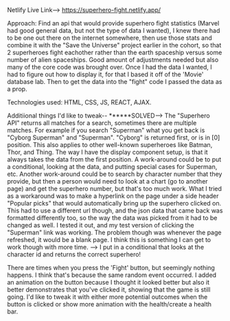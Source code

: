 Netlify Live Link--> 
https://superhero-fight.netlify.app/

Approach:
Find an api that would provide superhero fight statistics (Marvel had good general data, but not the type of data I wanted), I knew there had to be one out there on the internet somewhere, then use those stats and combine it with the "Save the Universe" project earlier in the cohort, so that 2 superheroes fight eachother rather than the earth spaceship versus some number of alien spaceships. Good amount of adjustments needed but also many of the core code was brought over. Once I had the data I wanted, I had to figure out how to display it, for that I based it off of the 'Movie' database lab. Then to get the data into the "fight" code I passed the data as a prop. 

Technologies used: 
HTML, CSS, JS, REACT, AJAX. 

Additiional things I'd like to tweak--
******SOLVED--> The "Superhero API" returns all matches for a search, sometimes there are multiple matches. For example if you search "Superman" what you get back is "Cyborg Superman" and "Superman". "Cyborg" is returned first, or is in [0] position. This also applies to other well-known superheroes like Batman, Thor, and Thing. The way I have the display component setup, is that it always takes the data from the first position. A work-around could be to put a conditional, looking at the data, and putting special cases for Superman, etc. Another work-around could be to search by character number that they provide, but then a person would need to look at a chart (go to another page) and get the superhero number, but that's too much work. What I tried as a workaround was to make a hyperlink on the page under a side header "Popular picks" that would automatically bring up the superhero clicked on. This had to use a different url though, and the json data that came back was formatted differently too, so the way the data was picked from it had to be changed as well. I tested it out, and my test version of clicking the "Superman" link was working. The problem though was whenever the page refreshed, it would be a blank page. I think this is something I can get to work though with more time. --> I put in a conditional that looks at the character id and returns the correct superhero!

There are times when you press the 'Fight' button, but seemingly nothing happens. I think that's because the same random event occurred. I added an animation on the button because I thought it looked better but also it better demonstrates that you've clicked it, showing that the game is still going. I'd like to tweak it with either more potential outcomes when the button is clicked or show more animation with the health/create a health bar. 
